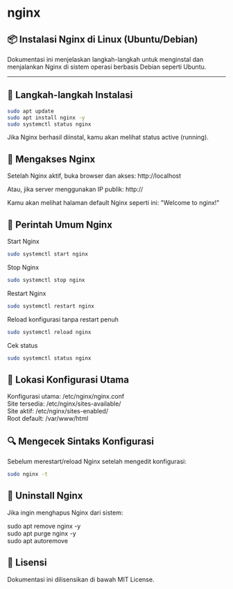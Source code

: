 # nginx

## 📦 Instalasi Nginx di Linux (Ubuntu/Debian)

Dokumentasi ini menjelaskan langkah-langkah untuk menginstal dan menjalankan Nginx di sistem operasi berbasis Debian seperti Ubuntu.

---

## 🔧 Langkah-langkah Instalasi

```bash
sudo apt update
sudo apt install nginx -y
sudo systemctl status nginx
```

Jika Nginx berhasil diinstal, kamu akan melihat status active (running).

## 🚀 Mengakses Nginx

Setelah Nginx aktif, buka browser dan akses:
http://localhost

Atau, jika server menggunakan IP publik:
http://<IP-SERVER-KAMU>

Kamu akan melihat halaman default Nginx seperti ini:
    "Welcome to nginx!"

## 🔄 Perintah Umum Nginx

Start Nginx
```bash
sudo systemctl start nginx
```
Stop Nginx
```bash
sudo systemctl stop nginx
```
Restart Nginx
```bash
sudo systemctl restart nginx
```
Reload konfigurasi tanpa restart penuh
```bash
sudo systemctl reload nginx
```
Cek status
```bash
sudo systemctl status nginx
```
## 📁 Lokasi Konfigurasi Utama

Konfigurasi utama: /etc/nginx/nginx.conf  
Site tersedia: /etc/nginx/sites-available/  
Site aktif: /etc/nginx/sites-enabled/  
Root default: /var/www/html  

## 🔍 Mengecek Sintaks Konfigurasi

Sebelum merestart/reload Nginx setelah mengedit konfigurasi:
```bash
sudo nginx -t
```
## 🧯 Uninstall Nginx

Jika ingin menghapus Nginx dari sistem:

sudo apt remove nginx -y  
sudo apt purge nginx -y  
sudo apt autoremove  

## 📝 Lisensi

Dokumentasi ini dilisensikan di bawah MIT License.
